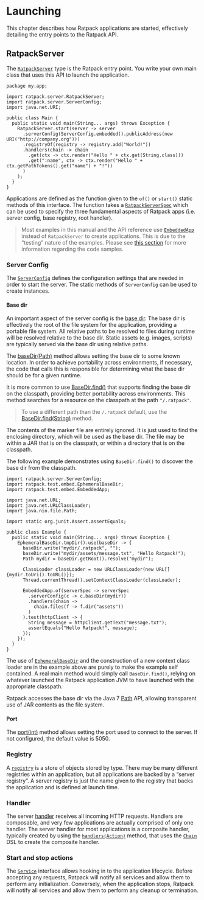 # Launching

This chapter describes how Ratpack applications are started, effectively detailing the entry points to the Ratpack API.

## RatpackServer

The [`RatpackServer`](api/ratpack/server/RatpackServer.html) type is the Ratpack entry point.
You write your own main class that uses this API to launch the application.
 
```language-java hello-world
package my.app;

import ratpack.server.RatpackServer;
import ratpack.server.ServerConfig;
import java.net.URI;

public class Main {
  public static void main(String... args) throws Exception {
    RatpackServer.start(server -> server
      .serverConfig(ServerConfig.embedded().publicAddress(new URI("http://company.org")))
      .registryOf(registry -> registry.add("World!"))
      .handlers(chain -> chain
        .get(ctx -> ctx.render("Hello " + ctx.get(String.class)))
        .get(":name", ctx -> ctx.render("Hello " + ctx.getPathTokens().get("name") + "!"))     
      )
    );
  }
}
```

Applications are defined as the function given to the `of()` or `start()` static methods of this interface.
The function takes a [`RatpackServerSpec`](api/ratpack/server/RatpackServerSpec.html) which can be used to specify the three fundamental aspects of Ratpack apps (i.e. server config, base registry, root handler).

> Most examples in this manual and the API reference use [`EmbeddedApp`](api/ratpack/test/embed/EmbeddedApp.html) instead of `RatpackServer` to create applications.
> This is due to the “testing” nature of the examples.
> Please see [this section](intro.html#code_samples) for more information regarding the code samples.

### Server Config

The [`ServerConfig`](api/ratpack/server/ServerConfig.html) defines the configuration settings that are needed in order to start the server.
The static methods of `ServerConfig` can be used to create instances.
 
#### Base dir

An important aspect of the server config is the [base dir](api/ratpack/server/ServerConfig.html#getBaseDir--).
The base dir is effectively the root of the file system for the application, providing a portable file system.
All relative paths to be resolved to files during runtime will be resolved relative to the base dir.
Static assets (e.g. images, scripts) are typically served via the base dir using relative paths.
 
The [baseDir(Path)](api/ratpack/server/ServerConfigBuilder.html#baseDir-java.nio.file.Path-) method allows setting the base dir to some known location.
In order to achieve portability across environments, if necessary, the code that calls this is responsible for determining what the base dir should be for a given runtime.

It is more common to use [BaseDir.find()](api/ratpack/server/BaseDir.html#find--) that supports finding the base dir on the classpath, providing better portability across environments.
This method searches for a resource on the classpath at the path `"/.ratpack"`. 

> To use a different path than the `/.ratpack` default, use the [BaseDir.find(String)](api/ratpack/server/BaseDir.html#find-java.lang.String-) method.

The contents of the marker file are entirely ignored.
It is just used to find the enclosing directory, which will be used as the base dir.
The file may be within a JAR that is on the classpath, or within a directory that is on the classpath.

The following example demonstrates using `BaseDir.find()` to discover the base dir from the classpath.

```language-java
import ratpack.server.ServerConfig;
import ratpack.test.embed.EphemeralBaseDir;
import ratpack.test.embed.EmbeddedApp;

import java.net.URL;
import java.net.URLClassLoader;
import java.nio.file.Path;

import static org.junit.Assert.assertEquals;

public class Example {
  public static void main(String... args) throws Exception {
    EphemeralBaseDir.tmpDir().use(baseDir -> {
      baseDir.write("mydir/.ratpack", "");
      baseDir.write("mydir/assets/message.txt", "Hello Ratpack!");
      Path mydir = baseDir.getRoot().resolve("mydir");

      ClassLoader classLoader = new URLClassLoader(new URL[]{mydir.toUri().toURL()});
      Thread.currentThread().setContextClassLoader(classLoader);

      EmbeddedApp.of(serverSpec -> serverSpec
        .serverConfig(c -> c.baseDir(mydir))
        .handlers(chain ->
          chain.files(f -> f.dir("assets"))
        )
      ).test(httpClient -> {
        String message = httpClient.getText("message.txt");
        assertEquals("Hello Ratpack!", message);
      });
    });
  }
}
```

The use of [`EphemeralBaseDir`](api/ratpack/test/embed/EphemeralBaseDir.html) and the construction of a new context class loader are in the example above are purely to make the example self contained.
A real main method would simply call `BaseDir.find()`, relying on whatever launched the Ratpack application JVM to have launched with the appropriate classpath.

Ratpack accesses the base dir via the Java 7 [Path](http://docs.oracle.com/javase/8/docs/api/java/nio/file/Path.html) API,
allowing transparent use of JAR contents as the file system.

#### Port

The [port(int)](api/ratpack/server/ServerConfigBuilder.html#port-int-) method allows setting the port used to connect to the server.
If not configured, the default value is 5050.

### Registry

A [`registry`](api/ratpack/exec/registry/Registry.html) is a store of objects stored by type.
There may be many different registries within an application, but all applications are backed by a “server registry”.
A server registry is just the name given to the registry that backs the application and is defined at launch time.

### Handler

The server [handler](handlers.html) receives all incoming HTTP requests.
Handlers are composable, and very few applications are actually comprised of only one handler.
The server handler for most applications is a composite handler, typically created by using the [`handlers(Action)`](api/ratpack/server/RatpackServerSpec.html#handlers-ratpack.exec.func.Action-) method,
that uses the [`Chain`](api/ratpack/handling/Chain.html) DSL to create the composite handler.

### Start and stop actions

The [`Service`](api/ratpack/service/Service.html) interface allows hooking in to the application lifecycle.
Before accepting any requests, Ratpack will notify all services and allow them to perform any initialization.
Conversely, when the application stops, Ratpack will notify all services and allow them to perform any cleanup or termination. 
